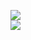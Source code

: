 [![](https://img.shields.io/badge/Made%20With-Github%20Spray-lightgrey.svg?style=for-the-badge&logo=github)](https://github.com/Annihil/github-spray#14261)  
[![](https://i.imgur.com/2DrTn0Z.gif)](https://github.com/Annihil/github-spray)